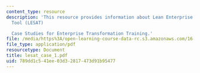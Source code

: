 ```yaml
---
content_type: resource
description: 'This resource provides information about Lean Enterprise Self-Assessment
  Tool (LESAT)

  Case Studies for Enterprise Transformation Training.'
file: /media/https%3A/open-learning-course-data-rc.s3.amazonaws.com/16-852j-integrating-the-lean-enterprise-fall-2005/789dd1c541ee03d32817473d91b95477_lesat_case_1.pdf
file_type: application/pdf
resourcetype: Document
title: lesat_case_1.pdf
uid: 789dd1c5-41ee-03d3-2817-473d91b95477
---
```

